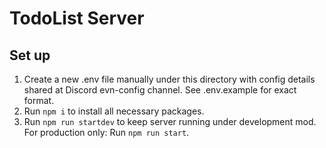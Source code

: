 # TodoList Server

## Set up
1. Create a new .env file manually under this directory with config details shared at Discord evn-config channel. See .env.example for exact format.
2. Run `npm i` to install all necessary packages.
3. Run `npm run startdev` to keep server running under development mod. For production only: Run `npm run start`.
